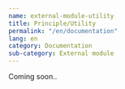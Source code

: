 ```yaml
---
name: external-module-utility
title: Principle/Utility
permalink: "/en/documentation"
lang: en
category: Documentation
sub-category: External module
---
```


Coming soon..